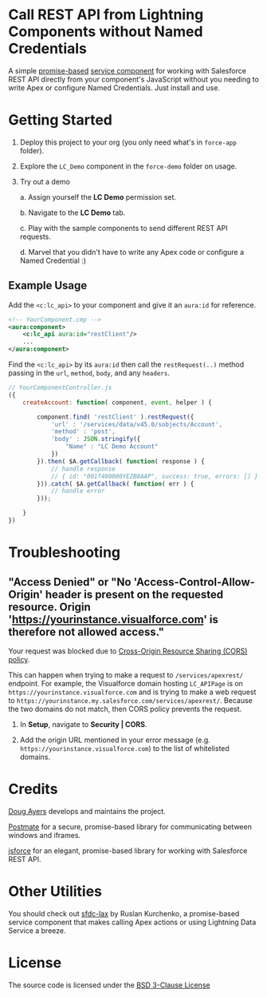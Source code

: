 # Call REST API from Lightning Components without Named Credentials

A simple [promise-based](https://developer.salesforce.com/docs/atlas.en-us.lightning.meta/lightning/js_promises.htm)
[service component](https://developer.salesforce.com/blogs/2018/08/implement-and-use-lightning-service-components.html)
for working with Salesforce REST API
directly from your component's JavaScript without you needing to
write Apex or configure Named Credentials. Just install and use.


# Getting Started

1. Deploy this project to your org (you only need what's in `force-app` folder).

2. Explore the `LC_Demo` component in the `force-demo` folder on usage.

3. Try out a demo

    a. Assign yourself the **LC Demo** permission set.

    b. Navigate to the **LC Demo** tab.

    c. Play with the sample components to send different REST API requests.

    d. Marvel that you didn't have to write any Apex code or configure a Named Credential :)


## Example Usage

Add the `<c:lc_api>` to your component and give it an `aura:id` for reference.

```xml
<!-- YourComponent.cmp -->
<aura:component>
    <c:lc_api aura:id="restClient"/>
    ...
</aura:component>
```

Find the `<c:lc_api>` by its `aura:id` then call the `restRequest(..)` method passing in the `url`, `method`, `body`, and any `headers`.

```js
// YourComponentController.js
({
    createAccount: function( component, event, helper ) {

        component.find( 'restClient' ).restRequest({
            'url' : '/services/data/v45.0/sobjects/Account',
            'method' : 'post',
            'body' : JSON.stringify({
                "Name" : "LC Demo Account"
            })
        }).then( $A.getCallback( function( response ) {
            // handle response
            // { id: "001f400000YEZB8AAP", success: true, errors: [] }
        })).catch( $A.getCallback( function( err ) {
            // handle error
        }));

    }
})
```

# Troubleshooting

## "Access Denied" or "No 'Access-Control-Allow-Origin' header is present on the requested resource. Origin 'https://yourinstance.visualforce.com' is therefore not allowed access."

Your request was blocked due to [Cross-Origin Resource Sharing (CORS) policy](https://help.salesforce.com/articleView?id=extend_code_cors.htm&type=5).

This can happen when trying to make a request to `/services/apexrest/` endpoint.
For example, the Visualforce domain hosting `LC_APIPage` is on `https://yourinstance.visualforce.com` and is trying to make a web request to `https://yourinstance.my.salesforce.com/services/apexrest/`.
Because the two domains do not match, then CORS policy prevents the request.

1. In **Setup**, navigate to **Security | CORS**.

2. Add the origin URL mentioned in your error message (e.g. `https://yourinstance.visualforce.com`) to the list of whitelisted domains.


# Credits

[Doug Ayers](https://douglascayers.com) develops and maintains the project.

[Postmate](https://github.com/dollarshaveclub/postmate)
for a secure, promise-based library for communicating between windows and iframes.

[jsforce](https://jsforce.github.io/)
for an elegant, promise-based library for working with Salesforce REST API.


# Other Utilities

You should check out [sfdc-lax](https://github.com/ruslan-kurchenko/sfdc-lax) by Ruslan Kurchenko,
a promise-based service component that makes calling Apex actions or using Lightning Data Service a breeze.


# License

The source code is licensed under the [BSD 3-Clause License](LICENSE)